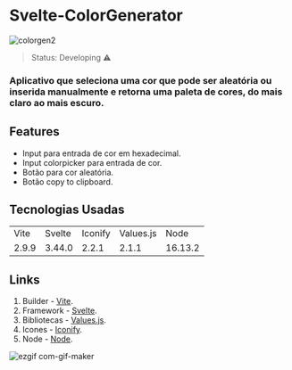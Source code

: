 # Svelte-ColorGenerator

![colorgen2](https://user-images.githubusercontent.com/74113986/177221631-93980eb3-13b4-4899-bfcd-d529c78118fd.png)

> Status: Developing ⚠

### Aplicativo que seleciona uma cor que pode ser aleatória ou inserida manualmente e retorna uma paleta de cores, do mais claro ao mais escuro.

## Features

- Input para entrada de cor em hexadecimal.
- Input colorpicker para entrada de cor.
- Botão para cor aleatória.
- Botão copy to clipboard.

## Tecnologias Usadas

<table>
  <tr>
    <td>Vite</td>
    <td>Svelte</td>
    <td>Iconify</td>
    <td>Values.js</td>
    <td>Node</td>
  </tr>
  <tr>
    <td>2.9.9</td>
    <td>3.44.0</td>
    <td>2.2.1</td>
    <td>2.1.1</td>
    <td>16.13.2</td>
  </tr>
</table>

## Links

1. Builder - [Vite](https://vitejs.dev).
2. Framework - [Svelte](https://svelte.dev).
3. Bibliotecas - [Values.js](https://noeldelgado.github.io/values.js/).
4. Icones - [Iconify](https://iconify.design).
5. Node - [Node](https://nodejs.org/en/).

![ezgif com-gif-maker](https://user-images.githubusercontent.com/74113986/177223264-14c04b6d-6d21-4da0-a49c-c55059c2495a.gif)
